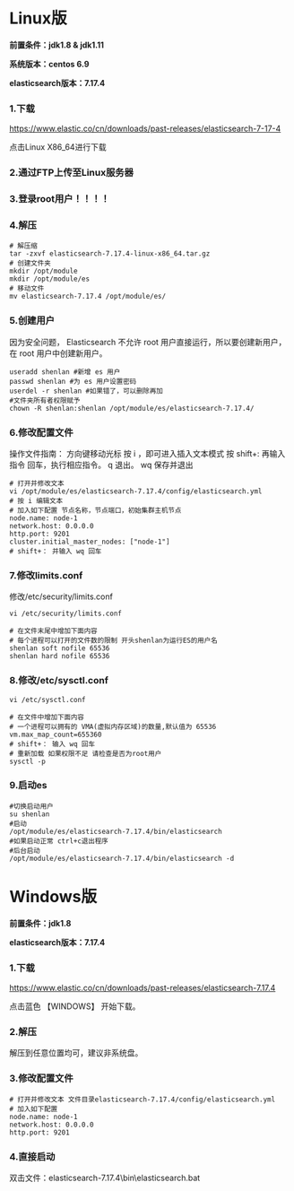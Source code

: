 # Linux版

**前置条件：jdk1.8 & jdk1.11**

**系统版本：centos 6.9**

**elasticsearch版本：7.17.4**

### 1.下载

https://www.elastic.co/cn/downloads/past-releases/elasticsearch-7-17-4

点击Linux X86_64进行下载

### 2.通过FTP上传至Linux服务器

### 3.登录root用户！！！！

### 4.解压

```linux
# 解压缩
tar -zxvf elasticsearch-7.17.4-linux-x86_64.tar.gz
# 创建文件夹
mkdir /opt/module
mkdir /opt/module/es
# 移动文件
mv elasticsearch-7.17.4 /opt/module/es/
```

### 5.创建用户

因为安全问题， Elasticsearch 不允许 root 用户直接运行，所以要创建新用户，在 root 用户中创建新用户。

```
useradd shenlan #新增 es 用户
passwd shenlan #为 es 用户设置密码
userdel -r shenlan #如果错了，可以删除再加
#文件夹所有者权限赋予
chown -R shenlan:shenlan /opt/module/es/elasticsearch-7.17.4/
```

### 6.修改配置文件

操作文件指南：
方向键移动光标
按 i ，即可进入插入文本模式
按 shift+: 再输入 指令 回车，执行相应指令。
q 退出。 wq 保存并退出

```
# 打开并修改文本
vi /opt/module/es/elasticsearch-7.17.4/config/elasticsearch.yml
# 按 i 编辑文本
# 加入如下配置 节点名称，节点端口，初始集群主机节点
node.name: node-1
network.host: 0.0.0.0
http.port: 9201
cluster.initial_master_nodes: ["node-1"]
# shift+： 并输入 wq 回车
```

### 7.修改limits.conf

修改/etc/security/limits.conf

```
vi /etc/security/limits.conf

# 在文件末尾中增加下面内容
# 每个进程可以打开的文件数的限制 开头shenlan为运行ES的用户名
shenlan soft nofile 65536
shenlan hard nofile 65536
```

### 8.修改/etc/sysctl.conf

```
vi /etc/sysctl.conf

# 在文件中增加下面内容
# 一个进程可以拥有的 VMA(虚拟内存区域)的数量,默认值为 65536
vm.max_map_count=655360
# shift+： 输入 wq 回车
# 重新加载 如果权限不足 请检查是否为root用户
sysctl -p
```

### 9.启动es

```
#切换启动用户
su shenlan
#启动
/opt/module/es/elasticsearch-7.17.4/bin/elasticsearch
#如果启动正常 ctrl+c退出程序
#后台启动
/opt/module/es/elasticsearch-7.17.4/bin/elasticsearch -d
```



# Windows版

**前置条件：jdk1.8**

**elasticsearch版本：7.17.4**

### 1.下载

https://www.elastic.co/cn/downloads/past-releases/elasticsearch-7.17.4

点击蓝色 【WINDOWS】 开始下载。

### 2.解压

解压到任意位置均可，建议非系统盘。

### 3.修改配置文件

```
# 打开并修改文本 文件目录elasticsearch-7.17.4/config/elasticsearch.yml
# 加入如下配置
node.name: node-1
network.host: 0.0.0.0
http.port: 9201
```

### 4.直接启动

双击文件：elasticsearch-7.17.4\bin\elasticsearch.bat

